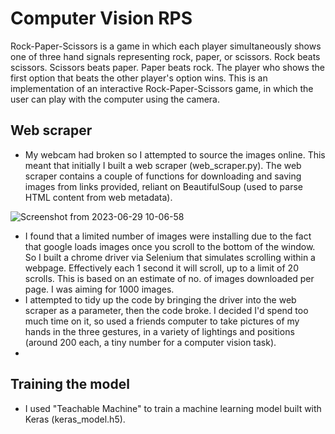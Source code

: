 # Computer Vision RPS

Rock-Paper-Scissors is a game in which each player simultaneously shows one of three hand signals representing rock, paper, or scissors. Rock beats scissors. Scissors beats paper. Paper beats rock. The player who shows the first option that beats the other player's option wins. This is an implementation of an interactive Rock-Paper-Scissors game, in which the user can play with the computer using the camera.

## Web scraper

- My webcam had broken so I attempted to source the images online. This meant that initially I built a web scraper (web_scraper.py). The web scraper contains a couple of functions for downloading and saving images from links provided, reliant on BeautifulSoup (used to parse HTML content from web metadata). 

![Screenshot from 2023-06-29 10-06-58](https://github.com/FrancesGorka/computer-vision-rock-paper-scissors/assets/27502612/9275956f-a447-4978-bcb2-9ba6b12b5e3b)

- I found that a limited number of images were installing due to the fact that google loads images once you scroll to the bottom of the window. So I built a chrome driver via Selenium that simulates scrolling within a webpage. Effectively each 1 second it will scroll, up to a limit of 20 scrolls. This is based on an estimate of no. of images downloaded per page. I was aiming for 1000 images.
- I attempted to tidy up the code by bringing the driver into the web scraper as a parameter, then the code broke. I decided I'd spend too much time on it, so used a friends computer to take pictures of my hands in the three gestures, in a variety of lightings and positions (around 200 each, a tiny number for a computer vision task).
- 
## Training the model

- I used "Teachable Machine" to train a machine learning model built with Keras (keras_model.h5).
